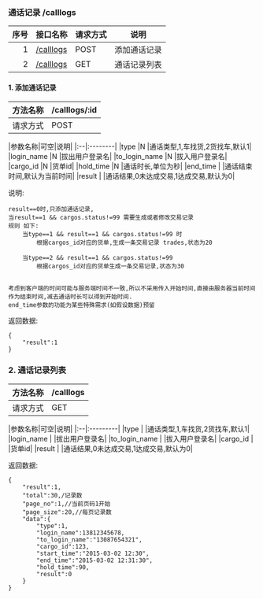 ### 通话记录 /calllogs

序号		|接口名称  |请求方式|说明
------:|--------|-------------------|------------------
 1|[/calllogs](#add_call)			|POST 	|添加通话记录
 2|[/calllogs](#call_list)			|GET 	|通话记录列表
 
	
#### 1. <label id="add_call">添加通话记录</label>

|方法名称|/calllogs/:id|
|:----|:--------|
|请求方式|POST|

|参数名称|可空|说明|
|:--|:--------|
|type			|N	|通话类型,1,车找货,2货找车,默认1|
|login_name	|N	|拔出用户登录名|
|to_login_name	|N	|拔入用户登录名|
|cargo_id		|N	|货单id|
|hold_time		|N	|通话时长,单位为秒|
|end_time		|	|通话结束时间,默认为当前时间|
|result			|	|通话结果,0未达成交易,1达成交易,默认为0|

说明:
	
	result==0时,只添加通话记录,
	当result==1 && cargos.status!=99 需要生成或者修改交易记录
	规则 如下:
		当type==1 && result==1 && cargos.status!=99 时
			根据cargos_id对应的货单,生成一条交易记录 trades,状态为20
			
		当type==2 && result==1 && cargos.status!=99
			根据cargos_id对应的货单生成一条交易记录,状态为30

	
	考虑到客户端的时间可能与服务端时间不一致,所以不采用传入开始时间,直接由服务器当前时间作为结束时间,减去通话时长可以得到开始时间.
	end_time参数的功能为某些特殊需求(如假设数据)预留
	
返回数据:
>
	{
		"result":1
	}
	
### 2. <lable id="call_list">通话记录列表</label>

|方法名称|/calllogs|
|:----|:--------|
|请求方式|GET|

|参数名称|可空|说明|
|:--|:---------|
|type			|	|通话类型,1,车找货,2货找车,默认1|
|login_name	|	|拔出用户登录名|
|to_login_name	|	|拔入用户登录名|
|cargo_id		|	|货单id|
|result			|	|通话结果,0未达成交易,1达成交易,默认为0|

返回数据:
>
	{
		"result":1,
		"total":30,/记录数
		"page_no":1,//当前页码1开始
		"page_size":20,//每页记录数
		"data":{
			"type":1,
			"login_name":13812345678,
			"to_login_name":"13087654321",
			"cargo_id":123,
			"start_time":"2015-03-02 12:30",
			"end_time":"2015-03-02 12:31:30",
			"hold_time":90,
			"result":0
		}
	}